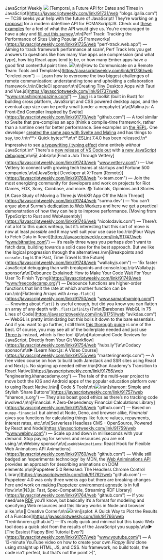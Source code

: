 JavaScript Weekly
[![](https://res.cloudinary.com/cpress/image/upload/w_1280,e_sharpen:60/tjwsqoskhbut8qiwohb3.jpg)](https://javascriptweekly.com/link/91731/web)
[Temporal, a Future API for Dates and Times in JavaScript](https://javascriptweekly.com/link/91731/web \"blogs.igalia.com\") — TC39 seeks your help with the future of JavaScript! They’re working on [a proposal](https://javascriptweekly.com/link/91732/web) for a modern date/time API for ECMAScript/JS. Check out [these examples](https://javascriptweekly.com/link/91733/web) for a feel of what the API would give us. You’re encouraged to have a play and [fill out this survey.](https://javascriptweekly.com/link/91734/web)\n\n[Perf Track: Tracking the Performance of Sites Using Popular JS Frameworks](https://javascriptweekly.com/link/91735/web \"perf-track.web.app\") — Aiming to ‘track framework performance at scale’, Perf Track lets you get answers to questions like how many Vue apps use compression (and what type), how big React apps tend to be, or how many Ember apps have a good first contentful paint time.
[![](https://copm.s3.amazonaws.com/827d4648.png)](https://javascriptweekly.com/link/91736/web)\n\n[How to Communicate on a Remote Team: Tools and Templates](https://javascriptweekly.com/link/91736/web \"circleci.com\") — Learn how to overcome the two biggest challenges of remote communication: understanding tone and upholding a collaboration framework.\n\nCircleCI sponsor\n\n[Creating Tiny Desktop Apps with Tauri and Vue.js](https://javascriptweekly.com/link/91737/web \"www.smashingmagazine.com\") — [Tauri](https://javascriptweekly.com/link/91738/web) is a toolkit (built in Rust) for building cross platform, JavaScript and CSS powered desktop apps, and the eventual app size can be pretty small (under a megabyte).\n\n[Malina.js: A Front-End Compiler Inspired by Svelte](https://javascriptweekly.com/link/91770/web \"github.com\") — A tool similar to Svelte that pre-compiles an app (think a compile-time framework, rather than a runtime one) for better performance. See examples on [the REPL](https://javascriptweekly.com/link/91771/web). One developer [created the same app with Svelte and Malina](https://javascriptweekly.com/link/91772/web) and has things to say, too.\n\n**⚡️ Quick bytes:**\n\n* [ESLint 7.4.0](https://javascriptweekly.com/link/91739/web) has been released.\n* Impressive to see [a typewriting / typing effect](https://javascriptweekly.com/link/91740/web) done entirely _without_ JavaScript.\n* There's a [new release of VS Code out](https://javascriptweekly.com/link/91741/web) with [a new JavaScript debugger.](https://javascriptweekly.com/link/91742/web)\n\n💻 Jobs\n\n[Find a Job Through Vettery](https://javascriptweekly.com/link/91743/web \"www.vettery.com\") — Use Vettery to connect with growing tech teams at startups and Fortune 500 companies.\n\n[JavaScript Developer at X-Team (Remote)](https://javascriptweekly.com/link/91768/web \"x-team.com\") — Join the most energizing community for developers and work on projects for Riot Games, FOX, Sony, Coinbase, and more.
📚 Tutorials, Opinions and Stories
[A Case Study of Moving a Three.js WebXR App Off the Main Thread](https://javascriptweekly.com/link/91744/web \"surma.dev\") — You can’t argue about Surma’s [dedication to Web Workers](https://javascriptweekly.com/link/91745/web) and here we get a practical demonstration of how they can help to improve performance.
[Moving from TypeScript to Rust and WebAssembly](https://javascriptweekly.com/link/91746/web \"nicolodavis.com\") — There’s not a lot to this quick writeup, but it’s interesting that this sort of move is now at least _possible_ and it may well suit your use case too.\n\n[Four Ways to Fetch Data in React](https://javascriptweekly.com/link/91747/web \"www.bitnative.com\") — It’s really three ways you perhaps _don’t_ want to fetch data, building towards a solid case for the best approach. But we like the logical progression through the alternatives.\n\n[Breakpoints and `console.log` Is the Past, Time Travel Is the Future](https://javascriptweekly.com/link/91748/web \"wallabyjs.com\") — 15x faster JavaScript debugging than with breakpoints and console.log.\n\nWallaby.js sponsor\n\n[Debounce Explained: How to Make Your Code Wait For Your User To Finish Typing](https://javascriptweekly.com/link/91749/web \"www.freecodecamp.org\") — Debounce functions are higher-order functions that limit the rate at which another function can be run.\n\n[Flattening Arrays with `Array.flat()`](https://javascriptweekly.com/link/91750/web \"www.samanthaming.com\") — Knowing about `flat()` is useful enough, but did you know you can flatten an array of any depth with `.flat(Infinity)`?\n\n[Barebones WebGL in 75 Lines of Code](https://javascriptweekly.com/link/91751/web \"avikdas.com\") — WebGL is pretty intimidating but this boils it down to the bare essentials. And if you want to go further, I still think [this thorough guide](https://javascriptweekly.com/link/91752/web) is one of the best. Of course, you may see all of the boilerplate needed and just use [Three.js](https://javascriptweekly.com/link/91753/web) instead, which is fine too! 😄\n\n[Automated Code Reviews for JavaScript, Directly from Your Git Workflow](https://javascriptweekly.com/link/91754/web \"hubs.ly\")\n\nCodacy sponsor\n\n▶  [Learn Next.js: A Video Course](https://javascriptweekly.com/link/91755/web \"masteringnextjs.com\") — A free video course on how to build both Jamstack and SSR sites using React and Next.js. No signing up needed either.\n\n[Khan Academy's Transition to React Native](https://javascriptweekly.com/link/91756/web \"engineering.khanacademy.org\") — The tale of the multi-year project to move both the iOS and Android apps of the popular education platform over to using React Native.\n\n🔧 Code & Tools\n\n[![](https://res.cloudinary.com/cpress/image/upload/w_1280,e_sharpen:60/wyubehxfmzhn51n3nr4z.jpg)](https://javascriptweekly.com/link/91757/web)\n\n[shareon: Simple and Stylish 'Share Buttons'](https://javascriptweekly.com/link/91757/web \"shareon.js.org\") — They also boast good ethics as there’s no tracking code involved.\n\n[Financial: A Zero-Dependency Financial Calculations Library](https://javascriptweekly.com/link/91758/web \"github.com\") — Based on `numpy-financial` but aimed at Node, Deno, and browser alike, _Financial_ gives you functions for calculating things like future values, repayments, interest rates, etc.\n\n[Serverless Headless CMS - OpenSource, Powered by React and Node](https://javascriptweekly.com/link/91759/web \"www.webiny.com\") — Scale up and down in milliseconds with your demand. Stop paying for servers and resources you are not using.\n\nWebiny sponsor\n\n[`useWebAnimations`: React Hook for Flexible Web Animations API Animations](https://javascriptweekly.com/link/91760/web \"github.com\") — While still badged an ‘experimental technology’ by MDN, the [Web Animinations API](https://javascriptweekly.com/link/91761/web) provides an approach for describing animations on DOM elements.\n\n[Puppeteer 5.0 Released: The Headless Chrome Control Library](https://javascriptweekly.com/link/91762/web \"github.com\") — Puppeteer 4.0 was only three weeks ago but there are breaking changes here and work on [making Puppeteer environment agnostic](https://javascriptweekly.com/link/91763/web) is in full flow.\n\n[N3.js: Fast, Spec-Compatible, Streaming RDF Library](https://javascriptweekly.com/link/91764/web \"github.com\") — If you need/use [RDF](https://javascriptweekly.com/link/91765/web) you’ll know, but basically it’s a format for modeling and specifying Web resources and this library works in Node and browser alike.\n\n🎨 Creative Corner\n\n[![](https://res.cloudinary.com/cpress/image/upload/w_1280,e_sharpen:60/v1594383146/qrvnuklol4x1dzv4hqvl.jpg)](https://javascriptweekly.com/link/91766/web)\n\n[jsplot: A Quick Way to Plot the Results of a Function](https://javascriptweekly.com/link/91766/web \"fredriknoren.github.io\") — It’s really quick and minimal but this basic Web tool does a quick plot from the results of the JavaScript you supply.\n\n▶  [The Easiest Flappy Bird Tutorial Ever?](https://javascriptweekly.com/link/91767/web \"www.youtube.com\") — A 13-minute YouTube video on how to create your own _Flappy Bird_ clone using straight up HTML, JS, and CSS. No framework, no build tools, the code isn’t perfect, but that’s not the point :-)",